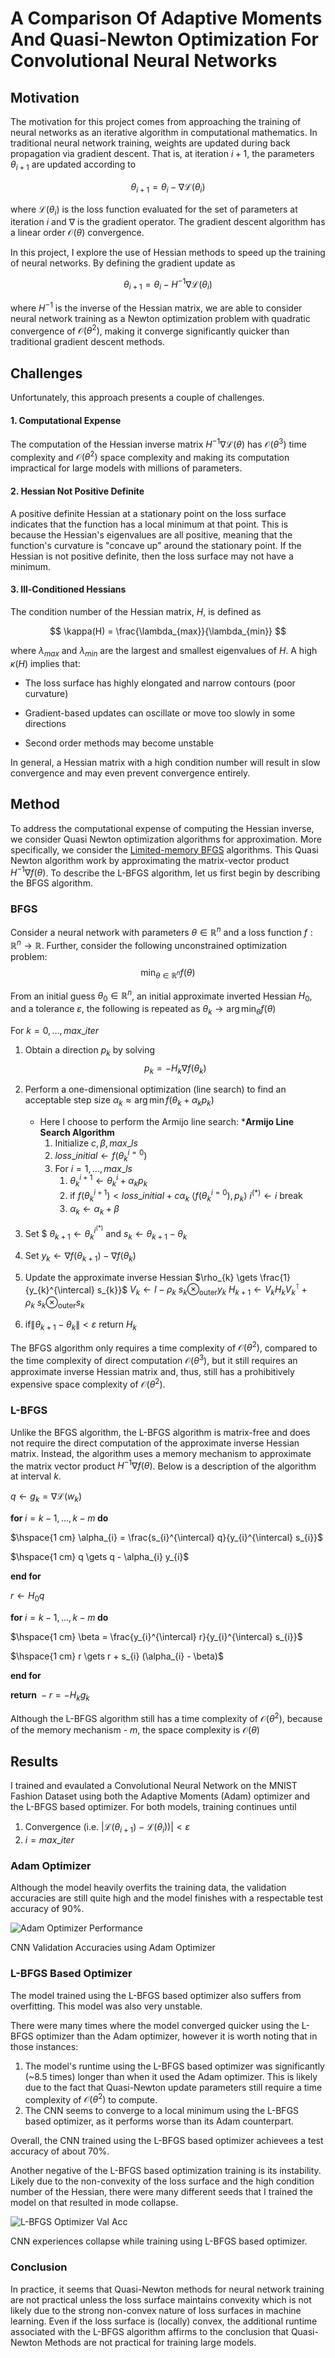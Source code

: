 # A Comparison Of Adaptive Moments And Quasi-Newton Optimization For Convolutional Neural Networks


## Motivation
The motivation for this project comes from approaching the training of neural networks as an iterative algorithm in computational mathematics. In traditional neural network training, weights are updated during back propagation via gradient descent. That is, at iteration $i+1$, the parameters $\theta_{i+1}$ are updated according to

$$
\theta_{i+1} = \theta_{i} - \nabla \mathcal{L}(\theta_{i})
$$

where $\mathcal{L}(\theta_{i})$ is the loss function evaluated for the set of parameters at iteration $i$ and $\nabla$ is the gradient operator. The gradient descent algorithm has a linear order $\mathcal{O}(\theta)$ convergence. 


In this project, I explore the use of Hessian methods to speed up the training of neural networks. By defining the gradient update as

$$
\theta_{i+1} = \theta_{i} - H^{-1}\nabla\mathcal{L}(\theta_{i})
$$

where $H^{-1}$ is the inverse of the Hessian matrix, we are able to consider neural network training as a Newton optimization problem with quadratic convergence of $\mathcal{O}(\theta^{2})$, making it converge significantly quicker than traditional gradient descent methods. 


## Challenges
Unfortunately, this approach presents a couple of challenges.

#### 1. Computational Expense
The computation of the Hessian inverse matrix $H^{-1}\nabla\mathcal{L}(\theta)$ has $\mathcal{O}(\theta^{3})$ time complexity and $\mathcal{O}(\theta^{2})$ space complexity and making its computation impractical for large models with millions of parameters.


#### 2. Hessian Not Positive Definite
A positive definite Hessian at a stationary point on the loss surface indicates that the function has a local minimum at that point. This is because the Hessian's eigenvalues are all positive, meaning that the function's curvature is "concave up" around the stationary point. If the Hessian is not positive definite, then the loss surface may not have a minimum.

#### 3. Ill-Conditioned Hessians
The condition number of the Hessian matrix, $H$, is defined as 

$$
\kappa(H) = \frac{\lambda_{max}}{\lambda_{min}}
$$

where $\lambda_{max}$ and $\lambda_{min}$ are the largest and smallest eigenvalues of $H$. A high $\kappa(H)$ implies that:

* The loss surface has highly elongated and narrow contours (poor curvature)

* Gradient-based updates can oscillate or move too slowly in some directions

* Second order methods may become unstable

In general, a Hessian matrix with a high condition number will result in slow convergence and may even prevent convergence entirely.

## Method
To address the computational expense of computing the Hessian inverse, we consider Quasi Newton optimization algorithms for approximation. More specifically, we consider the [Limited-memory BFGS](https://en.wikipedia.org/wiki/Limited-memory_BFGS) algorithms. This Quasi Newton algorithm work by approximating the matrix-vector product $H^{-1} \nabla f(\theta)$. To describe the L-BFGS algorithm, let us first begin by describing the BFGS algorithm.

### BFGS
Consider a neural network with parameters $\theta \in \mathbb{R}^{n}$ and a loss function $f: \mathbb{R}^{n} \to \mathbb{R}$. Further, consider the following unconstrained optimization problem:
$$
\min_{\theta \in \mathbb{R}^{n}} f(\theta)
$$

From an initial guess $\theta_{0} \in \mathbb{R}^{n}$, an initial approximate inverted Hessian $H_{0}$, and a tolerance $\varepsilon$, the following is repeated as $\theta_{k} \to \arg \min_{\theta} f(\theta)$

$\text{For } k=0, \dots, max\_iter$
1. Obtain a direction $p_{k}$ by solving $$p_{k} = - H_{k} \nabla f(\theta_{k})$$
2. Perform a one-dimensional optimization (line search) to find an acceptable step size $\alpha_{k} \approx \arg \min f(\theta_{k} + \alpha_{k} p_{k})$
	* Here I choose to perform the Armijo line search:
		***Armijo Line Search Algorithm**
		1. Initialize $c, \beta, max\_ls$
		2. $loss\_initial \gets f(\theta_{k}^{i=0})$
		3. For $i = 1, \dots, max\_ls$
			1. $\theta_{k}^{i+1} \gets  \theta_{k}^{i} + \alpha_{k} p_{k}$
			2. $\text{if } f(\theta_{k}^{i+1}) < loss\_initial  + c \alpha_{k} \ \langle f(\theta_{k}^{i=0}), p_{k}\rangle$
				 $i^{(*)} \gets i$
				 break
			 3. $\alpha_{k} \gets \alpha_{k} + \beta$
	
3. Set $ $\theta_{k+1} \gets \theta_{k}^{i^{(*)}}$ and $s_{k} \gets \theta_{k+1} - \theta_{k}$ 
4. Set $y_{k} \gets \nabla f(\theta_{k+1}) - \nabla f(\theta_{k})$
5. Update the approximate inverse Hessian
	$\rho_{k} \gets \frac{1}{y_{k}^{\intercal} s_{k}}$
	$V_{k} \gets I - \rho_{k} \ s_{k} \otimes_{\text{outer}} y_{k}$
	$H_{k+1} \gets V_{k} H_{k} V_{k}^{\intercal} + \rho_{k} \ s_{k} \otimes_{\text{outer}} s_{k}$
6. $\text{if} \| \theta_{k+1} - \theta_{k} \| < \varepsilon$ 
		return $H_{k}$

The BFGS algorithm only requires a time complexity of $\mathcal{O}(\theta^{2})$, compared to the time complexity of direct computation $\mathcal{O}(\theta^{3})$, but it still requires an approximate inverse Hessian matrix and, thus, still has a prohibitively expensive space complexity of $\mathcal{O}(\theta^{2})$. 


### L-BFGS
Unlike the BFGS algorithm, the L-BFGS algorithm is matrix-free and does not require the direct computation of the approximate inverse Hessian matrix. Instead, the algorithm uses a memory mechanism to approximate the matrix vector product $H^{-1} \nabla f(\theta)$. Below is a description of the algorithm at interval $k$. 


$q \gets g_{k} = \nabla \mathcal{L}(w_{k})$

$\textbf{for } i=k-1, \dots, k-m \textbf{ do}$

$\hspace{1 cm} \alpha_{i} = \frac{s_{i}^{\intercal} q}{y_{i}^{\intercal} s_{i}}$

$\hspace{1 cm} q \gets q - \alpha_{i} y_{i}$

$\textbf{end for}$

$r \gets H_{0} q$

$\textbf{for } i = k-1, \dots, k - m \textbf{ do}$

$\hspace{1 cm} \beta = \frac{y_{i}^{\intercal} r}{y_{i}^{\intercal} s_{i}}$

$\hspace{1 cm} r \gets r + s_{i} (\alpha_{i} - \beta)$

$\textbf{end for}$

$\textbf{return } -r = - H_{k}g_{k}$

Although the L-BFGS algorithm still has a time complexity  of $\mathcal{O}(\theta^{2})$, because of the memory mechanism - $m$, the space complexity is $\mathcal{O}(\theta)$

## Results
I trained and evaulated a Convolutional Neural Network on the MNIST Fashion Dataset using both the Adaptive Moments (Adam) optimizer and the L-BFGS based optimizer. For both models, training continues until
1. Convergence (i.e. |$\mathcal{L}(\theta_{i+1}) - \mathcal{L}(\theta_{i}))| < \varepsilon$
2. $i = max\_iter$

### Adam Optimizer
Although the model heavily overfits the training data, the validation accuracies are still quite high and the model finishes with a respectable test accuracy of 90%.

![Adam Optimizer Performance](figures/CNN%20Validation%20Accuracy%20with%20Adam.png)

CNN Validation Accuracies using Adam Optimizer



### L-BFGS Based Optimizer
The model trained using the L-BFGS based optimizer also suffers from overfitting. This model was also very unstable.

There were many times where the model converged quicker using the L-BFGS optimizer than the Adam optimizer, however it is worth noting that in those instances:
1. The model's runtime using the L-BFGS based optimizer was significantly (~8.5 times) longer than when it used the Adam optimizer. This is likely due to the fact that Quasi-Newton update parameters still require a time complexity of $\mathcal{O}(\theta^{2})$ to compute. 
2. The CNN seems to converge to a local minimum using the L-BFGS based optimizer, as it performs worse than its Adam counterpart.

Overall, the CNN trained using the L-BFGS based optimizer achievees a test accuracy of about 70%. 

Another negative of the L-BFGS based optimization training is its instability. Likely due to the non-convexity of the loss surface and the high condition number of the Hessian, there were many different seeds that I trained the model on that resulted in mode collapse. 


![L-BFGS Optimizer Val Acc](figures/Collapsed%20Training.png)

CNN experiences collapse while training using L-BFGS based optimizer.

### Conclusion
In practice, it seems that Quasi-Newton methods for neural network training are not practical unless the loss surface maintains convexity which is not likely due to the strong non-convex nature of loss surfaces in machine learning. Even if the loss surface is (locally) convex, the additional runtime associated with the L-BFGS algorithm affirms to the conclusion that Quasi-Newton Methods are not practical for training large models. 
